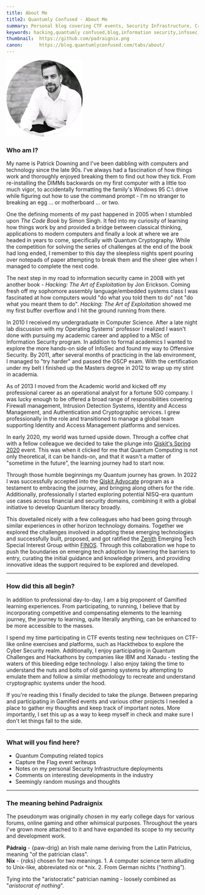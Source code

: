 ```yaml
---
title: About Me
title2: Quantumly Confused - About Me
summary: Personal blog covering CTF events, Security Infrastructure, Cryptography, Innovation, Quantum Technology and related adventures
keywords: hacking,quantumly confused,blog,information security,infosec,hackthebox,quantum computing,quantum technology,emulation,emulators,reverse engineering,innovation
thumbnail:  https://github.com/padraignix.png
canon:      https://blog.quantumlyconfused.com/tabs/about/
---
```



![me](/assets/0.png)

### Who am I?

My name is Patrick Downing and I've been dabbling with computers and technology since the late 90s. I've always had a fascination of how things work and thoroughly enjoyed breaking them to find out how they tick. From re-installing the DIMMs backwards on my first computer with a little too much vigor, to accidentally formatting the family's Windows 95 C:\ drive while figuring out how to use the command prompt - I'm no stranger to breaking an egg ... or motherboard ... or two.

One the defining moments of my past happened in 2005 when I stumbled upon <i>The Code Book</i> by Simon Singh. It fed into my curiosity of learning how things work by and provided a bridge between classical thinking, applications to modern computers and finally a look at where we are headed in years to come, specifically with Quantum Cryptography. While the competition for solving the series of challenges at the end of the book had long ended, I remember to this day the sleepless nights spent pouring over notepads of paper attempting to break them and the sheer glee when I managed to complete the next code.

The next step in my road to information security came in 2008 with yet another book - <i>Hacking: The Art of Exploitation</i> by Jon Erickson. Coming fresh off my sophomore assembly language/embedded systems class I was fascinated at how computers would "do what you told them to do" not "do what you meant them to do". <i>Hacking: The Art of Exploitation</i> showed me my first buffer overflow and I hit the ground running from there.

In 2010 I received my undergraduate in Computer Science. After a late night lab discussion with my Operating Systems' professor I realized I wasn't done with pursuing my academic career and applied to a MSc of Information Security program. In addition to formal academics I wanted to explore the more hands-on side of InfoSec and found my way to Offensive Security. By 2011, after several months of practicing in the lab environment, I managed to "try harder" and passed the OSCP exam. With the certification under my belt I finished up the Masters degree in 2012 to wrap up my stint in academia.

As of 2013 I moved from the Academic world and kicked off my professional career as an operational analyst for a fortune 500 company. I was lucky enough to be offered a broad range of responsibilities covering Firewall management, Intrusion Detection Systems, Identity and Access Management, and Authentication and Cryptographic services. I grew professionally in the role and transitioned to manage a global team supporting Identity and Access Management platforms and services. 

In early 2020, my world was turned upside down. Through a coffee chat with a fellow colleague we decided to take the plunge into [Qiskit's Spring 2020](https://blog.quantumlyconfused.com/quantum-computing/2020/05/09/ibm-quantum-challenge/) event. This was when it clicked for me that Quantum Computing is not only theoretical, it can be hands-on, and that it wasn't a matter of "sometime in the future", the learning journey had to start now.

Through those humble beginnings my Quantum journey has grown. In 2022 I was successfully accepted into the [Qiskit Advocate](https://qiskit.org/advocates/) program as a testament to embracing the journey, and bringing along others for the ride. Additionally, professionally I started exploring potential NISQ-era quantum use cases across financial and security domains, combining it with a global initiative to develop Quantum literacy broadly.

This dovetailed nicely with a few colleagues who had been going through similar experiences in other horizon technology domains. Together we explored the challenges involved in adopting these emerging technologies and successfully built, proposed, and got ratified the [Zenith](https://github.com/finos/zenith) Emerging Tech Special Interest Group within [FINOS](https://finos.org/). Through this collaboration we hope to push the boundaries on emerging tech adoption by lowering the barriers to entry, curating the initial guidance and knowledge primers, and providing innovative ideas the support required to be explored and developed.

---
      
### How did this all begin?

In addition to professional day-to-day, I am a big proponent of Gamified learning experiences. From participating, to running, I believe that by incorporating competitive and compensating elements to the learning journey, the journey to learning, quite literally anything, can be enhanced to be more accessible to the masses.

I spend my time participating in CTF events testing new techniques on CTF-like online exercises and platforms, such as Hackthebox to explore the Cyber Security realm. Additionally, I enjoy participating in Quantum Challenges and Hackathons by companies like IBM and Xanadu - testing the waters of this bleeding edge technology. I also enjoy taking the time to understand the nuts and bolts of old gaming systems by attempting to emulate them and follow a similar methodology to recreate and understand cryptographic systems under the hood. 

If you're reading this I finally decided to take the plunge. Between preparing and participating in Gamified events and various other projects I needed a place to gather my thoughts and keep track of important notes. More importantly, I set this up as a way to keep myself in check and make sure I don't let things fall to the side.

---

### What will you find here?

<ul>
    <li>Quantum Computing related topics</li>
    <li>Capture the Flag event writeups</li>
    <li>Notes on my personal Security Infrastructure deployments</li>
    <li>Comments on interesting developments in the industry</li>
    <li>Seemingly random musings and thoughts</li>
</ul>

---
      
### The meaning behind Padraignix

The pseudonym was originally chosen in my early college days for various forums, online gaming and other whimsical purposes. Throughout the years I've grown more attached to it and have expanded its scope to my security and development work.

<b>Pádraig</b> - {paw-drig} an Irish male name deriving from the Latin Patricius, meaning "of the patrician class".  
<b>Nix</b> - {nɪks} chosen for two meanings. 1. A computer science term alluding to Unix-like, abbreviated nix or *nix. 2. From German nichts (“nothing”).

Tying into the "aristocratic" patrician naming - loosely combined as "<i>aristocrat of nothing</i>".
